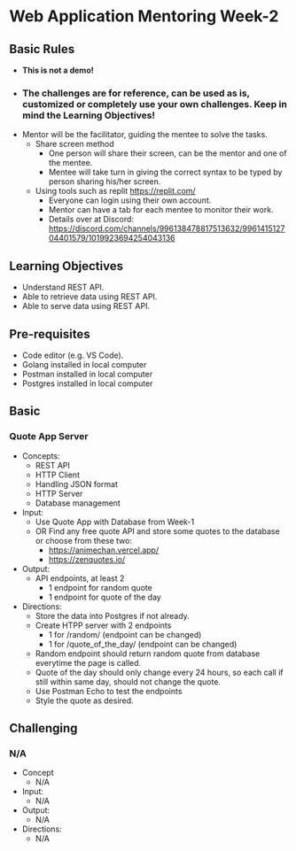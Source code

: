 # Web Application Mentoring Week-2

## Basic Rules
- **This is not a demo!**
- ### **The challenges are for reference, can be used as is, customized or completely use your own challenges. Keep in mind the Learning Objectives!**
- Mentor will be the facilitator, guiding the mentee to solve the tasks.
  - Share screen method
    - One person will share their screen, can be the mentor and one of the mentee.
    - Mentee will take turn in giving the correct syntax to be typed by person sharing his/her screen.
  - Using tools such as replit https://replit.com/
    - Everyone can login using their own account.
    - Mentor can have a tab for each mentee to monitor their work.
    - Details over at Discord: https://discord.com/channels/996138478817513632/996141512704401579/1019923694254043136
  
## Learning Objectives

- Understand REST API.
- Able to retrieve data using REST API.
- Able to serve data using REST API.

## Pre-requisites

- Code editor (e.g. VS Code).
- Golang installed in local computer
- Postman installed in local computer
- Postgres installed in local computer

## Basic

### Quote App Server

- Concepts:
  - REST API
  - HTTP Client
  - Handling JSON format
  - HTTP Server
  - Database management
- Input:
  - Use Quote App with Database from Week-1
  - OR Find any free quote API and store some quotes to the database or choose from these two:
    - https://animechan.vercel.app/
    - https://zenquotes.io/
- Output:
  - API endpoints, at least 2
    - 1 endpoint for random quote
    - 1 endpoint for quote of the day
- Directions:
  - Store the data into Postgres if not already.
  - Create HTPP server with 2 endpoints
    - 1 for /random/ (endpoint can be changed)
    - 1 for /quote_of_the_day/  (endpoint can be changed)
  - Random endpoint should return random quote from database everytime the page is called.
  - Quote of the day should only change every 24 hours, so each call if still within same day, should not change the quote.
  - Use Postman Echo to test the endpoints
  - Style the quote as desired.

## Challenging

### N/A

- Concept
  - N/A
- Input:
  - N/A
- Output:
  - N/A
- Directions:
  - N/A
